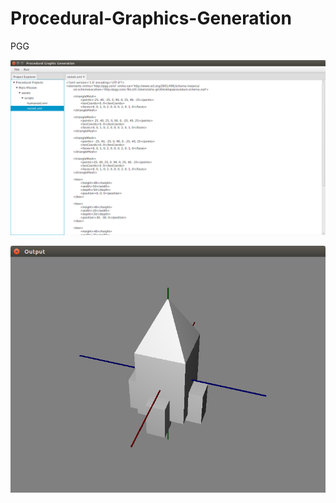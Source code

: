 # Procedural-Graphics-Generation
PGG

![Render Window](Images/xmlreader.png)

![Render Window](Images/RenderWindowGL.png)
